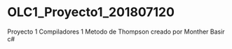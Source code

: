 # OLC1_Proyecto1_201807120
 Proyecto 1 Compiladores 1 Metodo de Thompson creado por Monther Basir c# 
